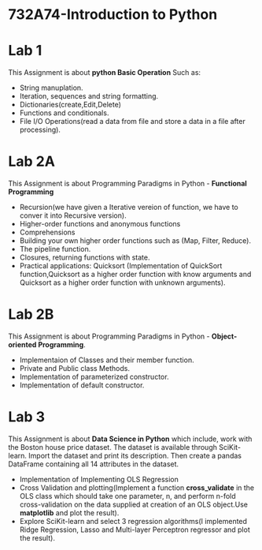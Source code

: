 # 732A74-Introduction to Python


# Lab 1
This Assignment is about **python Basic Operation** Such as: 

* String manuplation.
* Iteration, sequences and string formatting.
* Dictionaries(create,Edit,Delete)
* Functions and conditionals.
* File I/O Operations(read a data from file and store a data in a file after processing).


# Lab 2A
This Assignment is about Programming Paradigms in Python - **Functional Programming**

* Recursion(we have given a Iterative vereion of function, we have to conver it into Recursive version).
* Higher-order functions and anonymous functions
* Comprehensions
* Building your own higher order functions such as (Map, Filter, Reduce).
* The pipeline function.
* Closures, returning functions with state.
* Practical applications: Quicksort (Implementation of QuickSort function,Quicksort as a higher order function with know arguments and Quicksort as a higher order function with unknown arguments).


# Lab 2B
This Assignment is about Programming Paradigms in Python - **Object-oriented Programming**.
* Implementaion of Classes and their member function.
* Private and Public class Methods.
* Implementation of parameterized constructor.
* Implementation of  default constructor.


# Lab 3
This Assignment is about **Data Science in Python** which include, work with the Boston house price dataset. The dataset is available through SciKit-learn. Import the dataset and print its description. Then create a pandas DataFrame containing all 14 attributes in the dataset.

* Implementation of Implementing OLS Regression
* Cross Validation and plotting(Implement a function **cross_validate** in the OLS class which should take one parameter, n, and perform n-fold cross-validation on the data supplied at creation of an OLS object.Use **matplotlib** and plot the result).
* Explore SciKit-learn and select 3 regression algorithms(I implemented Ridge Regression, Lasso and Multi-layer Perceptron regressor and plot the result).
